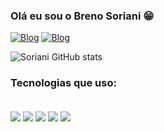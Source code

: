 
### Olá eu sou o Breno Soriani 😁

[![Blog](https://img.shields.io/badge/Instagram-E4405F?style=for-the-badge&logo=instagram&logoColor=white)](https://www.instagram.com/brenosoriani_/)
[![Blog](https://img.shields.io/badge/LinkedIn-0077B5?style=for-the-badge&logo=linkedin&logoColor=white)]()


![Soriani GitHub stats](https://github-readme-stats.vercel.app/api?username=brenodev2007&show_icons=true&theme=tokyonight)


### Tecnologias que uso:

<div style ="display: inline_block"> <br/>
<img align="center" src="https://img.shields.io/badge/Ubuntu-E95420?style=for-the-badge&logo=ubuntu&logoColor=white"/>
<img align="center" src="https://img.shields.io/badge/HTML-239120?style=for-the-badge&logo=html5&logoColor=white"/>
<img align="center" src="https://img.shields.io/badge/CSS-239120?&style=for-the-badge&logo=css3&logoColor=white"/>
<img align="center" src="https://img.shields.io/badge/JavaScript-F7DF1E?style=for-the-badge&logo=javascript&logoColor=black"/>
<img align="center" src="https://img.shields.io/badge/Bootstrap-563D7C?style=for-the-badge&logo=bootstrap&logoColor=white"/>
<img align="center" src="![Python](https://img.shields.io/badge/python-3670A0?style=for-the-badge&logo=python&logoColor=ffdd54)/>


  
</div>
